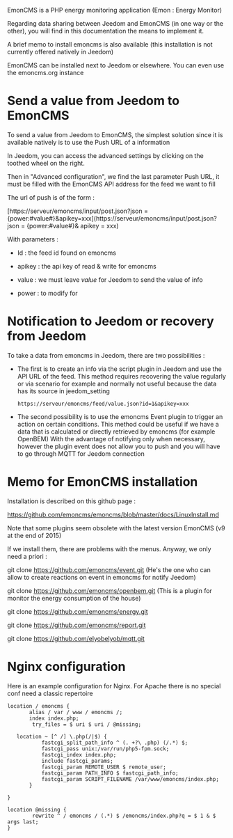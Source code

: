 EmonCMS is a PHP energy monitoring application (Emon :
Energy Monitor)

Regarding data sharing between Jeedom and EmonCMS (in
one way or the other), you will find in this documentation the means
to implement it.

A brief memo to install emoncms is also available (this
installation is not currently offered natively in Jeedom)

EmonCMS can be installed next to Jeedom or elsewhere. You can
even use the emoncms.org instance

Send a value from Jeedom to EmonCMS 
=========================================

To send a value from Jeedom to EmonCMS, the simplest solution
since it is available natively is to use the Push URL of a
information

In Jeedom, you can access the advanced settings by clicking on the
toothed wheel on the right.

Then in "Advanced configuration", we find the last parameter
Push URL, it must be filled with the EmonCMS API address for the feed
we want to fill

The url of push is of the form :

[https://serveur/emoncms/input/post.json?json = {power:\#value\#}&apikey=xxx](https://serveur/emoncms/input/post.json?json = {power:#value#}& apikey = xxx)

With parameters :

-   Id : the feed id found on emoncms

-   apikey : the api key of read & write for emoncms

-   value : we must leave *value* for Jeedom to send the
    value of info

-   power : to modify for

Notification to Jeedom or recovery from Jeedom 
======================================================

To take a data from emoncms in Jeedom, there are two possibilities
:

-   The first is to create an info via the script plugin in Jeedom
    and use the API URL of the feed. This method requires recovering
    the value regularly or via scenario for example and normally
    not useful because the data has its source in jeedom\_setting

        https://serveur/emoncms/feed/value.json?id=1&apikey=xxx

-   The second possibility is to use the emoncms Event plugin
    to trigger an action on certain conditions. This method
    could be useful if we have a data that is calculated or
    directly retrieved by emoncms (for example OpenBEM) With
    the advantage of notifying only when necessary, however the plugin
    event does not allow you to push and you will have to go through MQTT
    for Jeedom connection

Memo for EmonCMS installation 
================================

Installation is described on this github page :

<https://github.com/emoncms/emoncms/blob/master/docs/LinuxInstall.md>

Note that some plugins seem obsolete with the latest version
EmonCMS (v9 at the end of 2015)

If we install them, there are problems with the menus. Anyway,
we only need a priori :

git clone <https://github.com/emoncms/event.git> (He's the one who can
allow to create reactions on event in emoncms for
notify Jeedom)

git clone <https://github.com/emoncms/openbem.git> (This is a plugin for
monitor the energy consumption of the house)

git clone <https://github.com/emoncms/energy.git>

git clone <https://github.com/emoncms/report.git>

git clone <https://github.com/elyobelyob/mqtt.git>

Nginx configuration 
===================

Here is an example configuration for Nginx. For Apache there is no
special conf need a classic repertoire

    location / emoncms {
           alias / var / www / emoncms /;
           index index.php;
            try_files = $ uri $ uri / @missing;

       location ~ [^ /] \.php(/|$) {
               fastcgi_split_path_info ^ (. +?\ .php) (/.*) $;
               fastcgi_pass unix:/var/run/php5-fpm.sock;
               fastcgi_index index.php;
               include fastcgi_params;
               fastcgi_param REMOTE_USER $ remote_user;
               fastcgi_param PATH_INFO $ fastcgi_path_info;
               fastcgi_param SCRIPT_FILENAME /var/www/emoncms/index.php;
           }

    }

    location @missing {
            rewrite ^ / emoncms / (.*) $ /emoncms/index.php?q = $ 1 & $ args last;
    }
